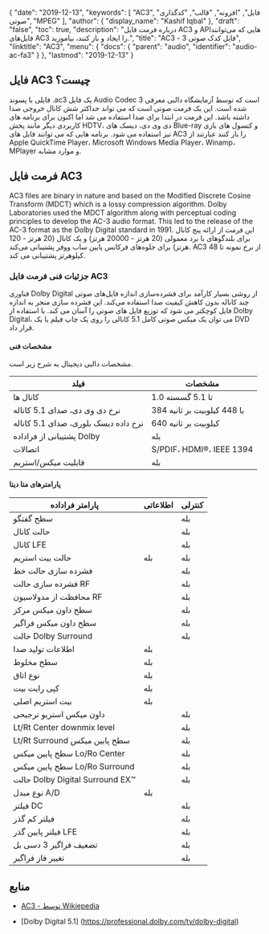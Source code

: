 {
  "date": "2019-12-13",
  "keywords": [
"AC3",
"فایل",
"افزونه",
"قالب",
"کدگذاری صوتی",
"MPEG"
],
  "author": {
    "display_name": "Kashif Iqbal"
},
  "draft": "false",
  "toc": true,
  "description": "درباره فرمت فایل AC3 و APIهایی که می‌توانند فایل‌های AC3 را ایجاد و باز کنند، بیاموزید.",
  "title": "AC3 - فایل کدک صوتی 3",
  "linktitle": "AC3",
  "menu": {
    "docs": {
      "parent": "audio",
      "identifier": "audio-ac-fa3"
}
},
  "lastmod": "2019-12-13"
}

## فایل AC3 چیست؟

فایلی با پسوند .ac3 یک فایل Audio Codec 3 است که توسط آزمایشگاه دالبی معرفی شده است. این یک فرمت صوتی است که می تواند حداکثر شش کانال خروجی صدا داشته باشد. این فرمت در ابتدا برای صدا استفاده می شد اما اکنون برای برنامه های کاربردی دیگر مانند پخش HDTV، دی وی دی، دیسک های Blue-ray و کنسول های بازی نیز استفاده می شود. برنامه هایی که می توانند فایل های AC3 را باز کنند عبارتند از Apple QuickTime Player، Microsoft Windows Media Player، Winamp، MPlayer و موارد مشابه.

## فرمت فایل AC3

AC3 files are binary in nature and based on the Modified Discrete Cosine Transform (MDCT) which is a lossy compression algorithm. Dolby Laboratories used the MDCT algorithm along with perceptual coding principles to develop the AC-3 audio format. This led to the release of the AC-3 format as the Dolby Digital standard in 1991. این فرمت از ارائه پنج کانال برای بلندگوهای با برد معمولی (20 هرتز - 20000 هرتز) و یک کانال (20 هرتز - 120 هرتز) برای جلوه‌های فرکانس پایین ساب ووفر پشتیبانی می‌کند. AC3 از نرخ نمونه تا 48 کیلوهرتز پشتیبانی می کند.

### جزئیات فنی فرمت فایل AC3

فناوری Dolby Digital از روشی بسیار کارآمد برای فشرده‌سازی اندازه فایل‌های صوتی چند کاناله بدون کاهش کیفیت صدا استفاده می‌کند. این فشرده سازی منجر به اندازه فایل کوچکتر می شود که توزیع فایل های صوتی را آسان می کند. با استفاده از Dolby Digital، می توان یک میکس صوتی کامل 5.1 کانالی را روی یک چاپ فیلم یا یک DVD قرار داد.

#### مشخصات فنی
مشخصات دالبی دیجیتال به شرح زیر است.

|فیلد|مشخصات|
---|---|
|کانال ها |1.0 تا 5.1 گسسته|
|نرخ دی وی دی، صدای 5.1 کاناله| 384 یا 448 کیلوبیت بر ثانیه|
|نرخ داده دیسک بلوری، صدای 5.1 کاناله|640 کیلوبیت بر ثانیه|
|پشتیبانی از فراداده Dolby | بله|
|اتصالات |S/PDIF، HDMI®، IEEE 1394|
|قابلیت میکس/استریم|بله|

#### پارامترهای متا دیتا

|پارامتر فراداده| اطلاعاتی|کنترلی|
---|---|---|
|سطح گفتگو| |بله|
|حالت کانال| | بله|
|کانال LFE| | بله|
|حالت بیت استریم| بله| بله|
|فشرده سازی حالت خط| | بله|
|فشرده سازی حالت RF| | بله|
|محافظت از مدولاسیون RF| | بله|
|سطح داون میکس مرکز| | بله|
|سطح داون میکس فراگیر| | بله|
|حالت Dolby Surround| |بله|
|اطلاعات تولید صدا| بله||
|سطح مخلوط| بله||
|نوع اتاق| بله||
|کپی رایت بیت| بله||
|بیت استریم اصلی| بله||
| داون میکس استریو ترجیحی| |بله|
|Lt/Rt Center downmix level||بله|
|Lt/Rt Surround سطح پایین میکس||بله|
| سطح پایین میکس Lo/Ro Center||بله|
| سطح پایین میکس Lo/Ro Surround||بله|
|حالت Dolby Digital Surround EX™||بله|
|نوع مبدل A/D|بله||
|فیلتر DC||بله|
|فیلتر کم گذر||بله|
|فیلتر پایین گذر LFE||بله|
|تضعیف فراگیر 3 دسی بل||بله|
|تغییر فاز فراگیر||بله|

## منابع

* [AC3 - توسط Wikiepedia](https://en.wikipedia.org/wiki/Dolby_Digital)

* [Dolby Digital 5.1] (https://professional.dolby.com/tv/dolby-digital)


